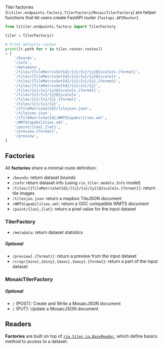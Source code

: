 
Tiler factories (`titiler.endpoints.factory.TilerFactory|MosaicTilerFactory`) are helper functions that let users create FastAPI router (`fastapi.APIRouter`).

```python
from titiler.endpoints.factory import TilerFactory

tiler = TilerFactory()

# Print defaults routes
print([r.path for r in tiler.router.routes])
> [
    '/bounds',
    '/info',
    '/metadata',
    '/tiles/{TileMatrixSetId}/{z}/{x}/{y}@{scale}x.{format}',
    '/tiles/{TileMatrixSetId}/{z}/{x}/{y}@{scale}x',
    '/tiles/{TileMatrixSetId}/{z}/{x}/{y}.{format}',
    '/tiles/{TileMatrixSetId}/{z}/{x}/{y}',
    '/tiles/{z}/{x}/{y}@{scale}x.{format}',
    '/tiles/{z}/{x}/{y}@{scale}x',
    '/tiles/{z}/{x}/{y}.{format}',
    '/tiles/{z}/{x}/{y}',
    '/{TileMatrixSetId}/tilejson.json',
    '/tilejson.json',
    '/{TileMatrixSetId}/WMTSCapabilities.xml',
    '/WMTSCapabilities.xml',
    '/point/{lon},{lat}',
    '/preview.{format}',
    '/preview',
]
```

## Factories

All **factories** share a minimal route definition:

* `/bounds`: return dataset bounds
* `/info`: return dataset info (using `rio_tiler.models.Info` model)
* `/tiles/[{TileMatrixSetId}/]{z}/{x}/{y}[@{scale}x.{format}]`: return tile images
* `/tilesjon.json`: return a mapbox TileJSON document
* `/WMTSCapabilities.xml`: return a OGC compatible WMTS document
* `/point/{lon},{lat}`: return a pixel value for the input dataset

### TilerFactory

* `/metadata`: return dataset statistics

##### Optional

* `/preview[.{format}]`: return a preview from the input dataset
* `/crop/{minx},{miny},{maxx},{maxy}.{format}`: return a part of the input dataset

### MosaicTilerFactory

##### Optional

* `/` (POST): Create and Write a MosaicJSON document
* `/` (PUT): Update a MosaicJSON document


## Readers

**Factories** are built on top of [`rio_tiler.io.BaseReader`](https://cogeotiff.github.io/rio-tiler/advanced/custom_readers/), which define basics method to access to a dataset.

